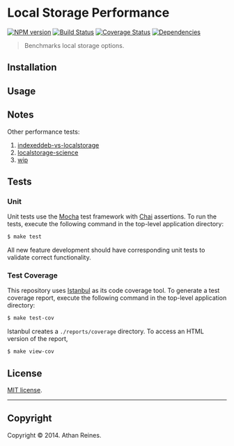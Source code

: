 Local Storage Performance
===
[![NPM version][npm-image]][npm-url] [![Build Status][travis-image]][travis-url] [![Coverage Status][coveralls-image]][coveralls-url] [![Dependencies][dependencies-image]][dependencies-url]

> Benchmarks local storage options.


## Installation


## Usage


## Notes

Other performance tests:

1. [indexeddeb-vs-localstorage](http://jsperf.com/indexeddb-vs-localstorage/32)
2. [localstorage-science](http://jsperf.com/localstorage-science)
3. [wip](http://jsperf.com/indexeddb-versus-localstorage-perf)


## Tests

### Unit

Unit tests use the [Mocha](http://mochajs.org/) test framework with [Chai](http://chaijs.com) assertions. To run the tests, execute the following command in the top-level application directory:

``` bash
$ make test
```

All new feature development should have corresponding unit tests to validate correct functionality.


### Test Coverage

This repository uses [Istanbul](https://github.com/gotwarlost/istanbul) as its code coverage tool. To generate a test coverage report, execute the following command in the top-level application directory:

``` bash
$ make test-cov
```

Istanbul creates a `./reports/coverage` directory. To access an HTML version of the report,

``` bash
$ make view-cov
```


## License

[MIT license](http://opensource.org/licenses/MIT). 


---
## Copyright

Copyright &copy; 2014. Athan Reines.


[npm-image]: http://img.shields.io/npm/v/localstorage-perf.svg
[npm-url]: https://npmjs.org/package/localstorage-perf

[travis-image]: http://img.shields.io/travis/kgryte/localstorage-perf/master.svg
[travis-url]: https://travis-ci.org/kgryte/localstorage-perf

[coveralls-image]: https://img.shields.io/coveralls/kgryte/localstorage-perf/master.svg
[coveralls-url]: https://coveralls.io/r/kgryte/localstorage-perf?branch=master

[dependencies-image]: http://img.shields.io/david/kgryte/localstorage-perf.svg
[dependencies-url]: https://david-dm.org/kgryte/localstorage-perf

[dev-dependencies-image]: http://img.shields.io/david/dev/kgryte/localstorage-perf.svg
[dev-dependencies-url]: https://david-dm.org/dev/kgryte/localstorage-perf

[github-issues-image]: http://img.shields.io/github/issues/kgryte/localstorage-perf.svg
[github-issues-url]: https://github.com/kgryte/localstorage-perf/issues
